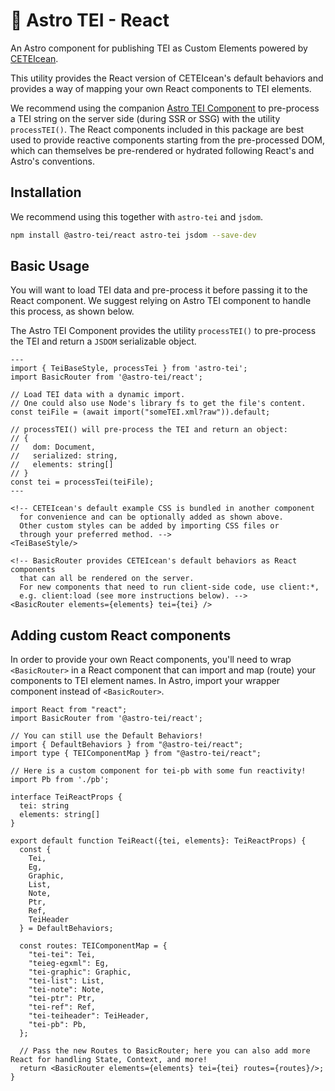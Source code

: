 # :rocket: Astro TEI - React

An Astro component for publishing TEI as Custom Elements powered by [CETEIcean](https://github.com/TEIC/CETEIcean).

This utility provides the React version of CETEIcean's default behaviors and provides a way of mapping your own React components to TEI elements.

We recommend using the companion [Astro TEI Component](https://github.com/raffazizzi/astro-tei#readme) to pre-process a TEI string on the server side (during SSR or SSG) with the utility `processTEI()`. The React components included in this package are best used to provide reactive components starting from the pre-processed DOM, which can themselves be pre-rendered or hydrated following React's and Astro's conventions.

## Installation

We recommend using this together with `astro-tei` and `jsdom`.

```sh
npm install @astro-tei/react astro-tei jsdom --save-dev
```

## Basic Usage

You will want to load TEI data and pre-process it before passing it to the React component. We suggest relying on Astro TEI component to handle this process, as shown below. 

The Astro TEI Component provides the utility `processTEI()` to pre-process the TEI and return a `JSDOM` serializable object.

```astro
---
import { TeiBaseStyle, processTei } from 'astro-tei';
import BasicRouter from '@astro-tei/react';

// Load TEI data with a dynamic import.
// One could also use Node's library fs to get the file's content.
const teiFile = (await import("someTEI.xml?raw")).default;

// processTEI() will pre-process the TEI and return an object:
// {
//   dom: Document,
//   serialized: string,
//   elements: string[]
// }
const tei = processTei(teiFile);
---

<!-- CETEIcean's default example CSS is bundled in another component
  for convenience and can be optionally added as shown above.
  Other custom styles can be added by importing CSS files or
  through your preferred method. -->
<TeiBaseStyle/>

<!-- BasicRouter provides CETEIcean's default behaviors as React components
  that can all be rendered on the server.
  For new components that need to run client-side code, use client:*,
  e.g. client:load (see more instructions below). -->
<BasicRouter elements={elements} tei={tei} />
```

## Adding custom React components

In order to provide your own React components, you'll need to wrap `<BasicRouter>` in a React component that can import and map (route) your components to TEI element names. In Astro, import your wrapper component instead of `<BasicRouter>`.

```tsx
import React from "react";
import BasicRouter from '@astro-tei/react';

// You can still use the Default Behaviors!
import { DefaultBehaviors } from "@astro-tei/react";
import type { TEIComponentMap } from "@astro-tei/react";

// Here is a custom component for tei-pb with some fun reactivity!
import Pb from './pb';

interface TeiReactProps {
  tei: string
  elements: string[]
}

export default function TeiReact({tei, elements}: TeiReactProps) {
  const {
    Tei,
    Eg,
    Graphic,
    List,
    Note,
    Ptr,
    Ref,
    TeiHeader
  } = DefaultBehaviors;

  const routes: TEIComponentMap = {
    "tei-tei": Tei,
    "teieg-egxml": Eg,
    "tei-graphic": Graphic,
    "tei-list": List,
    "tei-note": Note,
    "tei-ptr": Ptr,
    "tei-ref": Ref,
    "tei-teiheader": TeiHeader,
    "tei-pb": Pb,
  };

  // Pass the new Routes to BasicRouter; here you can also add more React for handling State, Context, and more!
  return <BasicRouter elements={elements} tei={tei} routes={routes}/>;
}
```